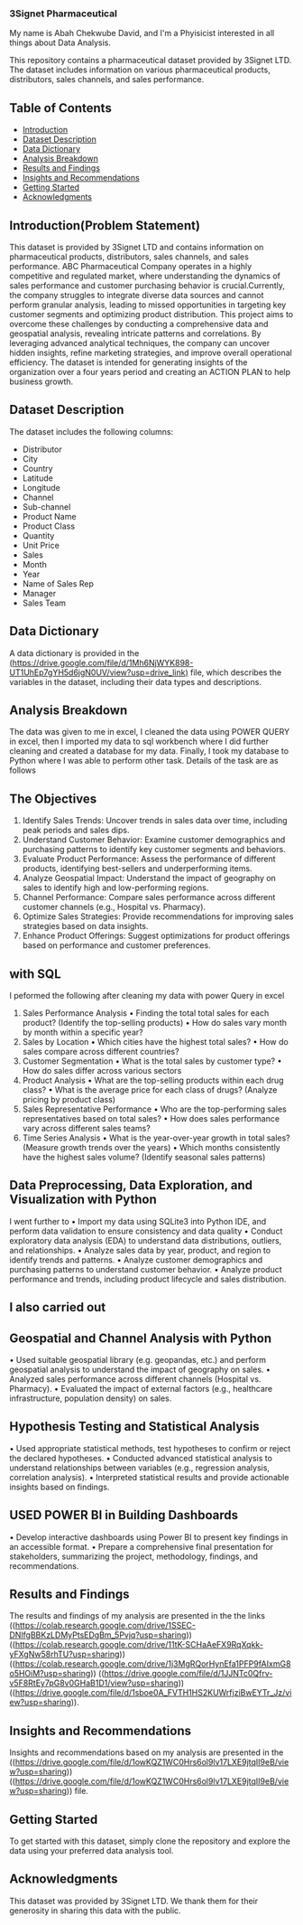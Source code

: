 ### 3Signet Pharmaceutical

My name is Abah Chekwube David, and I'm a Phyisicist interested in all things about Data Analysis.

This repository contains a pharmaceutical dataset provided by 3Signet LTD. The dataset includes information on various pharmaceutical products, distributors, sales channels, and sales performance.

## Table of Contents

* [Introduction](#introduction)
* [Dataset Description](#dataset-description)
* [Data Dictionary](#data-dictionary)
* [Analysis Breakdown](#analysis-breakdown)
* [Results and Findings](#results-and-findings)
* [Insights and Recommendations](#insights-and-recommendations)
* [Getting Started](#getting-started)
* [Acknowledgments](#acknowledgments)

## Introduction(Problem Statement)

This dataset is provided by 3Signet LTD and contains information on pharmaceutical products, distributors, sales channels, and sales performance. ABC Pharmaceutical Company operates in a highly competitive and regulated market, where understanding the dynamics of sales performance and customer purchasing behavior is crucial.Currently, the company struggles to integrate diverse data sources and cannot perform granular analysis, leading to missed opportunities in targeting key customer segments and optimizing product distribution. This project aims to overcome these challenges by conducting a comprehensive data and geospatial analysis, revealing intricate patterns and correlations. By leveraging advanced analytical techniques, the company can uncover hidden insights, refine marketing strategies, and improve overall operational efficiency. The dataset is intended for generating insights of the organization over a four years period and creating an ACTION PLAN to help business growth.

## Dataset Description

The dataset includes the following columns:

* Distributor
* City
* Country
* Latitude
* Longitude
* Channel
* Sub-channel
* Product Name
* Product Class
* Quantity
* Unit Price
* Sales
* Month
* Year
* Name of Sales Rep
* Manager
* Sales Team

## Data Dictionary

A data dictionary is provided in the [(https://drive.google.com/file/d/1Mh6NjWYK898-UT1UhEp7gYH5d6jgN0UV/view?usp=drive_link)]((https://drive.google.com/file/d/1Mh6NjWYK898-UT1UhEp7gYH5d6jgN0UV/view?usp=drive_link)) file, which describes the variables in the dataset, including their data types and descriptions.

## Analysis Breakdown

The data was given to me in excel, I cleaned the data using POWER QUERY in excel, then I imported my data to sql workbench where I did further cleaning and created a database for my data. Finally, I took my database to Python where I was able to perform other task. Details of the task are as follows

## The Objectives
1. Identify Sales Trends: Uncover trends in sales data over time, including peak periods and
sales dips.
2. Understand Customer Behavior: Examine customer demographics and purchasing patterns
to identify key customer segments and behaviors.
3. Evaluate Product Performance: Assess the performance of different products, identifying
best-sellers and underperforming items.
4. Analyze Geospatial Impact: Understand the impact of geography on sales to identify high
and low-performing regions.
5. Channel Performance: Compare sales performance across different customer channels
(e.g., Hospital vs. Pharmacy).
6. Optimize Sales Strategies: Provide recommendations for improving sales strategies based
on data insights.
7. Enhance Product Offerings: Suggest optimizations for product offerings based on
performance and customer preferences.

## with SQL
I peformed the following after cleaning my data with power Query in excel 
1. Sales Performance Analysis
• Finding the total total sales for each product? (Identify the top-selling products)
• How do sales vary month by month within a specific year? 
2. Sales by Location
• Which cities have the highest total sales? 
• How do sales compare across different countries? 
3. Customer Segmentation
• What is the total sales by customer type?
• How do sales differ across various sectors
4. Product Analysis
• What are the top-selling products within each drug class?
• What is the average price for each class of drugs? (Analyze pricing by product class)
5. Sales Representative Performance
• Who are the top-performing sales representatives based on total sales?
• How does sales performance vary across different sales teams?
6. Time Series Analysis
• What is the year-over-year growth in total sales? (Measure growth trends over the years)
• Which months consistently have the highest sales volume? (Identify seasonal sales
patterns)

## Data Preprocessing, Data Exploration, and Visualization with Python
I went further to
• Import my data using SQLite3 into Python IDE, and perform data
validation to ensure consistency and data quality
• Conduct exploratory data analysis (EDA) to understand data distributions, outliers, and
relationships.
• Analyze sales data by year, product, and region to identify trends and patterns.
• Analyze customer demographics and purchasing patterns to understand customer behavior.
• Analyze product performance and trends, including product lifecycle and sales distribution.
## I also carried out
## Geospatial and Channel Analysis with Python
• Used suitable geospatial library (e.g. geopandas, etc.) and perform geospatial analysis
to understand the impact of geography on sales.
• Analyzed sales performance across different channels (Hospital vs. Pharmacy).
• Evaluated the impact of external factors (e.g., healthcare infrastructure, population density)
on sales.
## Hypothesis Testing and Statistical Analysis
• Used appropriate statistical methods, test hypotheses to confirm or reject the declared
hypotheses.
• Conducted advanced statistical analysis to understand relationships between variables (e.g.,
regression analysis, correlation analysis).
• Interpreted statistical results and provide actionable insights based on findings.

## USED POWER BI in Building Dashboards
• Develop interactive dashboards using Power BI to present key findings in an accessible
format.
• Prepare a comprehensive final presentation for stakeholders, summarizing the project,
methodology, findings, and recommendations.

## Results and Findings

The results and findings of my analysis are presented in the the links 
((https://colab.research.google.com/drive/1SSEC-DNlfgBBKzLDMyPtsEDgBm_5Pvjq?usp=sharing))
((https://colab.research.google.com/drive/11tK-SCHaAeFX9RqXqkk-yFXgNw58rhTU?usp=sharing)) 
((https://colab.research.google.com/drive/1j3MgRQorHynEfa1PFP9fAIxmG8o5HOiM?usp=sharing))
((https://drive.google.com/file/d/1JJNTc0Qfrv-v5F8RtEy7pG8v0GHaB1D1/view?usp=sharing))
((https://drive.google.com/file/d/1sboe0A_FVTH1HS2KUWrfjziBwEYTr_Jz/view?usp=sharing)).

## Insights and Recommendations

Insights and recommendations based on my analysis are presented in the 
((https://drive.google.com/file/d/1owKQZ1WC0Hrs6ol9lv17LXE9jtqII9eB/view?usp=sharing))
((https://drive.google.com/file/d/1owKQZ1WC0Hrs6ol9lv17LXE9jtqII9eB/view?usp=sharing)) file.

## Getting Started

To get started with this dataset, simply clone the repository and explore the data using your preferred data analysis tool.

## Acknowledgments

This dataset was provided by 3Signet LTD. We thank them for their generosity in sharing this data with the public.
